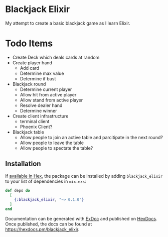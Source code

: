 # Blackjack Elixir
My attempt to create a basic blackjack game as I learn Elixir.

# Todo Items
* Create Deck which deals cards at random
* Create player hand
  * Add card
  * Determine max value
  * Determine if bust
* Blackjack round
  * Determine current player
  * Allow hit from active player
  * Allow stand from active player
  * Resolve dealer hand
  * Determine winner
* Create client infrastructure
  * terminal client
  * Phoenix Client?
* Blackjack table
  * Allow people to join an active table and parcitipate in the next round?
  * Allow people to leave the table
  * Allow people to spectate the table?

## Installation

If [available in Hex](https://hex.pm/docs/publish), the package can be installed
by adding `blackjack_elixir` to your list of dependencies in `mix.exs`:

```elixir
def deps do
  [
    {:blackjack_elixir, "~> 0.1.0"}
  ]
end
```

Documentation can be generated with [ExDoc](https://github.com/elixir-lang/ex_doc)
and published on [HexDocs](https://hexdocs.pm). Once published, the docs can
be found at <https://hexdocs.pm/blackjack_elixir>.

